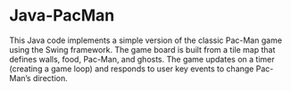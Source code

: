 # Java-PacMan

This Java code implements a simple version of the classic Pac-Man game using the Swing framework. The game board is built from a tile map that defines walls, food, Pac-Man, and ghosts. The game updates on a timer (creating a game loop) and responds to user key events to change Pac-Man’s direction.
